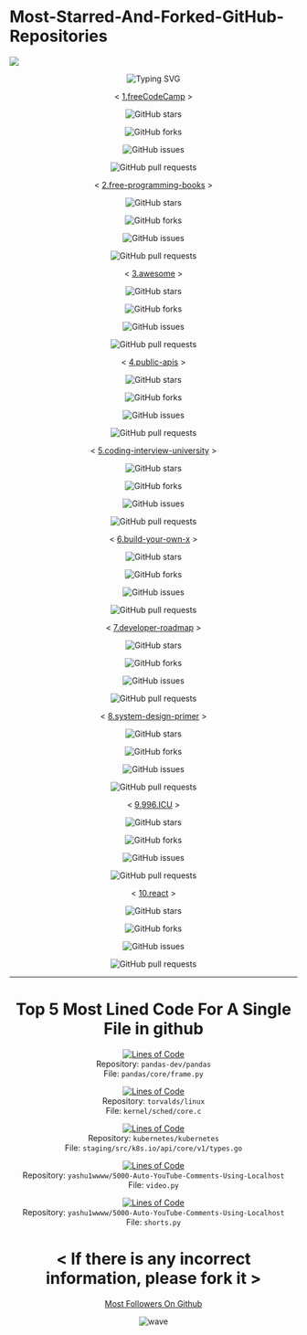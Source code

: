 # Most-Starred-And-Forked-GitHub-Repositories

![](https://capsule-render.vercel.app/api?type=waving&color=gradient&height=150&section=header)

<p align="center">
  <div align="center">
    <img
        src="https://readme-typing-svg.herokuapp.com?font=GlossAndBloom&size=30&duration=4997&color=993300&background=FF673200&center=true&vCenter=true&lines=MOST+STARRED+AND+FORKED+;ON+GITHUB+REPOSITORIES+;"
            alt="Typing SVG"
        />
    </a>
</p>
</div>

<div align="center">

< [1.freeCodeCamp](https://github.com/freeCodeCamp/freeCodeCamp) >

![GitHub stars](https://img.shields.io/github/stars/freeCodeCamp/freeCodeCamp.svg?style=social)

![GitHub forks](https://img.shields.io/github/forks/freeCodeCamp/freeCodeCamp.svg?style=social)

![GitHub issues](https://img.shields.io/github/issues/freeCodeCamp/freeCodeCamp.svg?style=social)

![GitHub pull requests](https://img.shields.io/github/issues-pr/freeCodeCamp/freeCodeCamp.svg?style=social)


< [2.free-programming-books](https://github.com/EbookFoundation/free-programming-books) >

![GitHub stars](https://img.shields.io/github/stars/EbookFoundation/free-programming-books.svg?style=social)

![GitHub forks](https://img.shields.io/github/forks/EbookFoundation/free-programming-books.svg?style=social)

![GitHub issues](https://img.shields.io/github/issues/EbookFoundation/free-programming-books.svg?style=social)

![GitHub pull requests](https://img.shields.io/github/issues-pr/freeCodeCamp/freeCodeCamp.svg?style=social)


< [3.awesome](https://github.com/sindresorhus/awesome) >

![GitHub stars](https://img.shields.io/github/stars/sindresorhus/awesome.svg?style=social)

![GitHub forks](https://img.shields.io/github/forks/sindresorhus/awesome.svg?style=social)

![GitHub issues](https://img.shields.io/github/issues/sindresorhus/awesome.svg?style=social)

![GitHub pull requests](https://img.shields.io/github/issues-pr/sindresorhus/awesome.svg?style=social)


< [4.public-apis](https://github.com/public-apis/public-apis) >

![GitHub stars](https://img.shields.io/github/stars/public-apis/public-apis.svg?style=social)

![GitHub forks](https://img.shields.io/github/forks/public-apis/public-apis.svg?style=social)

![GitHub issues](https://img.shields.io/github/issues/public-apis/public-apis.svg?style=social)

![GitHub pull requests](https://img.shields.io/github/issues-pr/public-apis/public-apis.svg?style=social)


< [5.coding-interview-university](https://github.com/jwasham/coding-interview-university) >

![GitHub stars](https://img.shields.io/github/stars/jwasham/coding-interview-university.svg?style=social)

![GitHub forks](https://img.shields.io/github/forks/jwasham/coding-interview-university.svg?style=social)

![GitHub issues](https://img.shields.io/github/issues/jwasham/coding-interview-university.svg?style=social)

![GitHub pull requests](https://img.shields.io/github/issues-pr/jwasham/coding-interview-university.svg?style=social)


< [6.build-your-own-x](https://github.com/codecrafters-io/build-your-own-x) >

![GitHub stars](https://img.shields.io/github/stars/codecrafters-io/build-your-own-x.svg?style=social)

![GitHub forks](https://img.shields.io/github/forks/codecrafters-io/build-your-own-x.svg?style=social)

![GitHub issues](https://img.shields.io/github/issues/codecrafters-io/build-your-own-x.svg?style=social)

![GitHub pull requests](https://img.shields.io/github/issues-pr/codecrafters-io/build-your-own-x.svg?style=social)


< [7.developer-roadmap](https://github.com/kamranahmedse/developer-roadmap) >

![GitHub stars](https://img.shields.io/github/stars/kamranahmedse/developer-roadmap.svg?style=social)

![GitHub forks](https://img.shields.io/github/forks/kamranahmedse/developer-roadmap.svg?style=social)

![GitHub issues](https://img.shields.io/github/issues/kamranahmedse/developer-roadmap.svg?style=social)

![GitHub pull requests](https://img.shields.io/github/issues-pr/kamranahmedse/developer-roadmap.svg?style=social)


< [8.system-design-primer](https://github.com/donnemartin/system-design-primer) >

![GitHub stars](https://img.shields.io/github/stars/donnemartin/system-design-primer.svg?style=social)

![GitHub forks](https://img.shields.io/github/forks/donnemartin/system-design-primer.svg?style=social)

![GitHub issues](https://img.shields.io/github/issues/donnemartin/system-design-primer.svg?style=social)

![GitHub pull requests](https://img.shields.io/github/issues-pr/donnemartin/system-design-primer.svg?style=social)


< [9.996.ICU](https://github.com/996icu/996.ICU) >

![GitHub stars](https://img.shields.io/github/stars/996icu/996.ICU.svg?style=social)

![GitHub forks](https://img.shields.io/github/forks/996icu/996.ICU.svg?style=social)

![GitHub issues](https://img.shields.io/github/issues/996icu/996.ICU.svg?style=social)

![GitHub pull requests](https://img.shields.io/github/issues-pr/996icu/996.ICU.svg?style=social)


< [10.react](https://github.com/facebook/react) >

![GitHub stars](https://img.shields.io/github/stars/facebook/react.svg?style=social)

![GitHub forks](https://img.shields.io/github/forks/facebook/react.svg?style=social)

![GitHub issues](https://img.shields.io/github/issues/facebook/react.svg?style=social)

![GitHub pull requests](https://img.shields.io/github/issues-pr/facebook/react.svg?style=social)

-------------------------------------------------------------------------------------------------------------------------------------------------------------
# Top 5 Most Lined Code For A Single File in github
[![Lines of Code](https://img.shields.io/badge/Lines%20of%20Code-13803-brightgreen)](https://github.com/pandas-dev/pandas/blob/main/pandas/core/frame.py)  
   Repository: `pandas-dev/pandas`  
   File: `pandas/core/frame.py`

[![Lines of Code](https://img.shields.io/badge/Lines%20of%20Code-10578-brightgreen)](https://github.com/torvalds/linux/blob/master/kernel/sched/core.c)  
   Repository: `torvalds/linux`  
   File: `kernel/sched/core.c`

[![Lines of Code](https://img.shields.io/badge/Lines%20of%20Code-7808-brightgreen)](https://github.com/kubernetes/kubernetes/blob/master/staging/src/k8s.io/api/core/v1/types.go)  
   Repository: `kubernetes/kubernetes`  
   File: `staging/src/k8s.io/api/core/v1/types.go`

[![Lines of Code](https://img.shields.io/badge/Lines%20of%20Code-4625-brightgreen)](https://github.com/yashu1wwww/5000-Auto-YouTube-Comments-Using-Localhost/blob/main/video.py)  
   Repository: `yashu1wwww/5000-Auto-YouTube-Comments-Using-Localhost`  
   File: `video.py`

[![Lines of Code](https://img.shields.io/badge/Lines%20of%20Code-4522-brightgreen)](https://github.com/yashu1wwww/5000-Auto-YouTube-Comments-Using-Localhost/blob/main/shorts.py)  
   Repository: `yashu1wwww/5000-Auto-YouTube-Comments-Using-Localhost`  
   File: `shorts.py`


# < If there is any incorrect information, please fork it >

[Most Followers On Github](https://github.com/yashu1wwww/Most-Followers-On-GitHub) 
 
![wave](https://user-images.githubusercontent.com/65462564/225171686-93c2fd4b-ced4-4602-85e4-13deacf4af62.svg)
